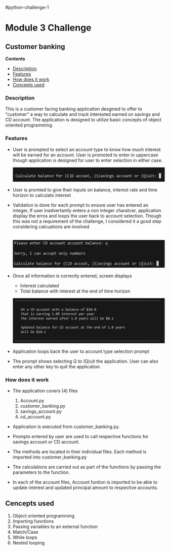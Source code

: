 #python-challenge-1
# Module 3 Challenge

## Customer banking
**Contents**

* [Description](#description)
* [Features](#features)
* [How does it work](#how-does-it-work)
* [Concepts used](#cencepts-used)

### Description
This is a customer facing banking application desgined to offer to "customer" a way to  calculate and track interested earned on savings and CD account. The application is designed to utilize basic concepts of object oriented programming.

### Features
* User is prompted to select an account type to know how much interest will be earned for an account. User is promoted to enter in uppercase though application is designed for user to enter selection in either case.

    ![Account Selection Prompt](images/1stprompt.png)

* User is promted to give their inputs on balance, interest rate and time horizon to calculate interest

* Validation is done for each prompt to ensure user has entered an integer, If user inadvertantly enters a non integer charatcer, application display the erros and loops the user back to account selection. Though this was not a requirement of the challenge, I considered it a good step considering calcuations are involved
    ![Non integer validation](images/error_validation.png)

* Once all information is correctly entered, screen displays 
    * Interest calculated
    * Total balance with interest at the end of time horizon

    ![Interest calculation and balance updates](images/Final_result.png)

* Application loops back the user to account type selection prompt
* The prompt shows selecting Q to (Q)uit the application. User can also enter any other key to quit the application.   

### How does it work
* The application covers (4) files
    1. Account.py
    2. customer_banking.py
    3. savings_account.py
    4. cd_account.py

* Application is executed from customer_banking.py.
* Prompts entered by user are used to call respective functions for savings account or CD account.
* The methods are located in their individual files. Each method is imported into customer_banking.py
* The calculations are carried out as part of the functions by passing the parameters to the function.
* In each of the account files, Account funtion is imported to be able to update interest and updated principal amount to respective accounts.

## Cencepts used
1. Object oriented programming
2. Importing functions
3. Passing variables to an external function
4. Match/Case
5. While loops
6. Nested looping
